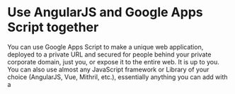 # Use AngularJS and Google Apps Script together
You can use Google Apps Script to make a unique web application, deployed to a private URL and secured for people behind your private corporate domain, just you, or expose it to the entire web. It is up to you. You can also use almost any JavaScript framework or Library of your choice (AngularJS, Vue, Mithril, etc.), essentially anything you can add with a <script> tag is something you can use. You can also integrate it with the database of your choice, Firebase, CouchDB, etc. (these are the ones I use). You get a basic version control system and a Web-IDE to edit your code in, although it could use some serious updating.
It is even now possible to integrate git into your workflow and edit files locally if you like.

## What?
Yes, it's true and many people don't even realize it. When you search for Google Apps Script, you mostly get some documentation about how to integrate it with other Google products like Docs, Sheets, etc. Even though this is nice, it is not the main purpose I use it for. I have made apps that I use at work with a small team, to take advantage of web technologies and manage my data better than ever. You don't even have to be a professional programmer by-day to make something useful (I'm not, just a regular guy that likes making things).

The company I work for uses G Suite (formerly Google Apps for Work and Google Apps for Your Domain), and this adds an additional neat feature for deploying a Web App behind the corporate domain, where only users on your domain can access it. This doesn't mean you *have* to be using G Suite. Anyone with a Google Account can have a Google App Script and make web apps. It is simply that if you are part of G Suite, you can deploy strictly to users on your domain, a nice security feature.

## How 
If you're using Google Apps Script to make a web app, you should really be trying to make a Single Page App or SPA. This way, you do not need to reload the page each time you want to navigate. You will use a library or framework that has routing capability to accomplish this. I have mostly been using AngularJS 1.5+ with the Component Model for my work combined with Angular UI-Router. This will outline the most basic Angular application without routing, and I will add a more complicated example as a Part 2 in the future.

### Start with a "*.gs*" file
To make a web app with Google Apps Script, you need to have a *google script* file or .gs file. It will default to *Code.gs* when you first create an Apps Script file. This is where it all starts and you must have some specific functions in here, as they are specific to the Google Apps Script way of producing a web app.
```javascript
function doGet() {
  var t = HtmlService.createTemplateFromFile('index');
  return t.evaluate()
    .setTitle('Single Page Web App');
}
 
function include(filename) {
  return HtmlService.createHtmlOutputFromFile(filename)
      .getContent();
}  
```
The *doGet* function must be present for this to work.
The *include* function is a helper to create .html files that your application will use.

Think of the *doGet* function as your web server; that is really all it is doing. It is serving a file at a url, but instead of being at `http://localhost:3001` or something, it is at another url on a Google server. It's pretty robust too. I haven't had any issues with it like I have with `python -m SimpleHTTPServer 3001` where it requires the occasional restart.

### Next create the *index.html* file
The index file is identical to any other website you may have made, only it does not need to be named *index*, it can be anything. Following convention, I like to use index. Your index file will look like this:
```html
<!DOCTYPE html>
<html ng-app="App">
  
  <head>
    <base target="_top">
  </head>
  
  <body ng-controller="MainController">
    <div class="container">
      {{ helloWorld }}
    </div>
  </body>
  
  <!-- below is Google Apps Script's way of executing functions that are in the .gs file (called a scriptlet) -->
  <?!= include('js_app'); ?>  
  
</html>
```

### Next add your JavaScript
Now the first thing to realize is, to add JavaScript to your Google Apps Script web app will require you to add another *.html* file and put your code within `<script>` tags. This might seem goofy, and I agree, but everything in Apps Script is an *.html* file and you have to work around that fact.  So create a new file by going to the command bar: *File > New > Html file*  

Give it a name, and I will give you a hint to a good structure to follow. I like to call it something like *js_app.html*, because later on, when you have a multitude of files, you may want them to be organized by type. The dated Web IDE will allow you to organize the files either by the order they were created, or alphabetically. I prefer this naming convention, then organized alphabetically so I can keep all my *component* files in a logical order.

A minimal AngularJS/Bootstrap 4 application will have these contents in the *js_app.html* file:
```javascript
<script src="https://ajax.googleapis.com/ajax/libs/angularjs/1.5.8/angular.js"></script>

<link rel="stylesheet" href="https://maxcdn.bootstrapcdn.com/bootstrap/4.0.0/css/bootstrap.min.css" integrity="sha384-Gn5384xqQ1aoWXA+058RXPxPg6fy4IWvTNh0E263XmFcJlSAwiGgFAW/dAiS6JXm" crossorigin="anonymous">
<script src="https://code.jquery.com/jquery-3.2.1.slim.min.js" integrity="sha384-KJ3o2DKtIkvYIK3UENzmM7KCkRr/rE9/Qpg6aAZGJwFDMVNA/GpGFF93hXpG5KkN" crossorigin="anonymous"></script>
<script src="https://cdnjs.cloudflare.com/ajax/libs/popper.js/1.12.9/umd/popper.min.js" integrity="sha384-ApNbgh9B+Y1QKtv3Rn7W3mgPxhU9K/ScQsAP7hUibX39j7fakFPskvXusvfa0b4Q" crossorigin="anonymous"></script>
<script src="https://maxcdn.bootstrapcdn.com/bootstrap/4.0.0/js/bootstrap.min.js" integrity="sha384-JZR6Spejh4U02d8jOt6vLEHfe/JQGiRRSQQxSfFWpi1MquVdAyjUar5+76PVCmYl" crossorigin="anonymous"></script>

<script>
//////  Module Definition//////
(function () {
  'use strict';
  angular
    .module('App', [])
})();

(function () {
  'use strict';
  angular
    .module('App')
    .controller('MainController', MainController)
    
    MainController.$inject = ['$scope']
    
    function MainController($scope) {
      $scope.helloWorld = 'Hello World'
    } 
})();
</script>
```
If you search the web, you will find people who have written on Stack Overflow about not being able to use the minified versions, or the Caja Sanitizer did this or couldn't do that. I have not found any issues. Minified versions work just fine, css libraries work just fine, most all JavaScript libraries or frameworks work just fine. The base Google Apps Script functionality (using *.gs* files) requires ES5, but when you are doing a Single Page App this way, you can use some of the ES2015 features. I'm no expert in why some work and some don't so I won't try to explain it.
- Arrow functions work `(arr.map(v => v + 1)`
- Operators `let` and `const` work just fine
- Template Strings DO NOT work

### Finally, Publish the Web App
The next step is to *Publish* the web app and it is really simple. From the command bar select *Publish > Deploy as web app*.

![publish command](/images/google-apps-script-publish-01.png)


You will be presented with a modal dialog that has a few options:

![publish modal](/images/google-apps-script-publish-02.png)

If you choose to run the app as *Me*, people would technically have access to *your* Google Drive. Sometimes that is what you want, like in a secured corporate environment, you may want to send emails using your Google credentials or maybe save some file to a location on your Drive. For a publically facing web app, I would probably choose the second option *User accessing the web app*.


The next dropdown has the options that determine the accessibility of the app.

![publish modal](/images/google-apps-script-publish-03.png)


It can be private, like if you wanted to use it for a home iot dashboard interface, this would be a great option. If you want anyone else to see it, the only other option is to allow *Anyone*. I'm not sure what *even anonymous* means, but it doesn't sound like a secure option so I haven't used it. If you are part of a G Suite domain, like at work, you will have one more option: *Anyone at yourdomain.com*. This is the feature I mentioned earlier that I think adds a nice layer of security. Now I don't need to worry about my URL being shared outside my organization, even if somebody did by mistake.

You will have to select *New* the first time you deploy it. From there on, it will have a version number and this is where you get some basic version control. The app will have two separate URL's you can access it from, a development one (ending in /dev) and a production one (ending in /exec). When you deploy and change version numbers, users accessing the app from the production url will get your latest code. If you are accessing the app through the development url, any changes you make in the editor are immediately executed and shown. I wouldn't share the development url.

### Is there anything special when using Google Apps Scripts for Single Page Web Apps?
There are a few things you may want to know: 
- Any library you want to use must be linked up using `<script>` tags; you cannot `npm install` anything or `require` files into your workspace that I know of. Typically this means you need to find the library on a CDN. A lot of library authors offer this, so I haven't found it to be a limitation. The only other option is to cut and paste the code into the Web IDE, but this can be kind of nasty.
- The Web IDE does not work with JSX. For this reason, React is not an option as far as I can see. For my work, AngularJS has been my goto, and it works very well.
- When you are routing within your app, you will not see the URL change like a typical web application would. It is still possible to send parameters on the URL route and everything, you just won't see that URL in the address bar. This is because the application is *sandboxed* in an iframe and everything it is doing is inside the sandbox.
- I wouldn't use it for a real website (remember, my use case is a *web app*). If you expect crawlers to index your site and be available on search engines, this is not your ideal choice. Because it is sandboxed, it is not possible to modify the `<meta>` tags at the head of the page it is served on. Anything you put in your index.html file is buried in the sandbox and I don't think it will be found, though I haven't tested this.

### No build tools (bundlers, minifiers, linters)?
No. None of that is needed.
You can actually build a very functional web application without using bleeding edge technology, meaning the latest build tools (webpack, Parcel, etc.). There are some benefits to this. Your code can be updated from anywhere immediately, much quicker than getting your dev environment started, running `npm install` then `npm build` or whatever flavor you like to use. Even though your application might run faster if you did this, it will likely be small enough that it won't be a big knob in terms of startup speed. 
If you really want to use a build step, you can; you just have to use the *bundle.js* output file as your `js_app.html`.

### What I hope Google Apps Script could become
While it is very useful for me (in my use case), I think it could be much better and allow more recent technologies. If anybody important might stumble upon this and can effect some change, here is my list:
- Update the code editor so it uses something like the Monaco editor used by VS Code (also StackBlitz)
- Make the GUI possible to do builds using a build tool like Webpack or Parcel. I would love to see a GUI that brings us out of the command line and `webpack.config.js` file, so it doesn't require day-to-day usage of the tool to be able to remember commands. Make the *loaders* and *plugins* selectable from a list and build my `webpack.config.js` file for me.
- Run this bundled file as my application when I say *Publish as web app*
- It seems like there should be an opportunity to do Server Side Rendering to make Google Apps Scripts blazing fast applications
- Don't try to dumb it down and over complicate things, like IBM has done with all their freaking modules in IBM Cloud where I have to select all my technologies and connect them through the GUI interface. I'm fine with adding my connection to Firebase exactly as I do today, in my index.html file, which also matches their documentation.

Remember that not everybody that might be using or needing web technologies, is a day-to-day programmer. In fact, I don't even work in IT and to get all these tools installed on my work computer to do such stuff is a pain in the you know what; that is why the Web IDE is awesome.

### Conclusion
Thanks for reading. This has become something I really enjoy and I hope my writing here will enable somebody to build an application of their own. When I started writing JavaScript 3 years ago, it was to build an application that would help manage my data at work. I didn't know the first thing about making a web application, but I was able to press on, learn, and make what I needed. 
While you don't need to use Google Apps Script to do this, I think it is a great starting point and platform if you should choose to. Give it a shot!
